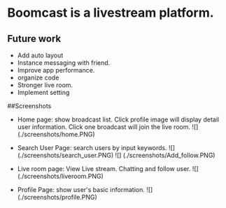 
# Boomcast is a livestream platform. 


## Future work
- Add auto layout
- Instance messaging with friend.
- Improve app performance.
- organize code
- Stronger live room.
- Implement setting

##Screenshots
- Home page: show broadcast list. Click profile image will display detail user information. Click one broadcast will join the live room.
![] (./screenshots/home.PNG)

- Search User Page: search users by input keywords. 
![] (./screenshots/search_user.PNG)
![] (./screenshots/Add_follow.PNG)

- Live room page: View Live stream. Chatting and follow user.
![] (./screenshots/liveroom.PNG)

- Profile Page: show user's basic information.
![] (./screenshots/profile.PNG)